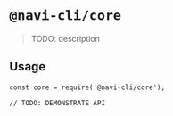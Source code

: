 # `@navi-cli/core`

> TODO: description

## Usage

```
const core = require('@navi-cli/core');

// TODO: DEMONSTRATE API
```
